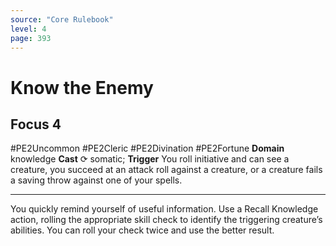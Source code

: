 ```yaml
---
source: "Core Rulebook"
level: 4
page: 393
---
```


# Know the Enemy
## Focus 4
#PE2Uncommon #PE2Cleric #PE2Divination #PE2Fortune 
**Domain** knowledge
**Cast** ⟳ somatic; **Trigger** You roll initiative and can see a creature, you succeed at an attack roll against a creature, or a creature fails a saving throw against one of your spells.

-----
You quickly remind yourself of useful information. Use a Recall Knowledge action, rolling the appropriate skill check to identify the triggering creature’s abilities. You can roll your check twice and use the better result.